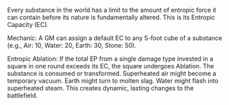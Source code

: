 Every substance in the world has a limit to the amount of entropic force it can contain before its nature is fundamentally altered. This is its Entropic Capacity (EC).

Mechanic: A GM can assign a default EC to any 5-foot cube of a substance (e.g., Air: 10, Water: 20, Earth: 30, Stone: 50).

Entropic Ablation: If the total EP from a single damage type invested in a square in one round exceeds its EC, the square undergoes Ablation. The substance is consumed or transformed. Superheated air might become a temporary vacuum. Earth might turn to molten slag. Water might flash into superheated steam. This creates dynamic, lasting changes to the battlefield.